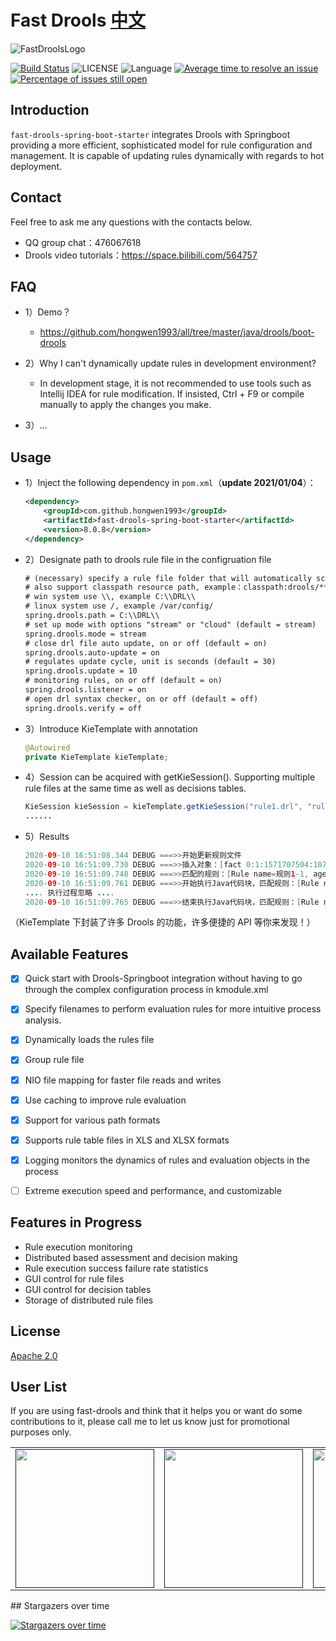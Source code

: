 # Fast Drools [中文](./README_CN.md) 


![FastDroolsLogo](https://github.com/hongwen1993/fast-drools-spring-boot-starter/blob/master/logo.png)

[![Build Status](https://travis-ci.org/apache/dubbo.svg?branch=master)](https://github.com/hongwen1993/fast-drools-spring-boot-starter)
![LICENSE](https://img.shields.io/badge/license-Apache--2.0-brightgreen)
![Language](https://img.shields.io/badge/language-JAVA-blue)
[![Average time to resolve an issue](http://isitmaintained.com/badge/resolution/hongwen1993/fast-drools-spring-boot-starter.svg)](http://isitmaintained.com/project/hongwen1993/fast-drools-spring-boot-starter "Average time to resolve an issue")
[![Percentage of issues still open](http://isitmaintained.com/badge/open/hongwen1993/fast-drools-spring-boot-starter.svg)](http://isitmaintained.com/project/hongwen1993/fast-drools-spring-boot-starter "Percentage of issues still open")

## Introduction
`fast-drools-spring-boot-starter` integrates Drools with Springboot providing a more efficient, sophisticated model for rule configuration and management. It is capable of updating rules dynamically with regards to hot deployment.


## Contact
Feel free to ask me any questions with the contacts below.

- QQ group chat：476067618
- Drools video tutorials：https://space.bilibili.com/564757


## FAQ
- 1）Demo？
    - https://github.com/hongwen1993/all/tree/master/java/drools/boot-drools

- 2）Why I can't dynamically update rules in development environment?
    - In development stage, it is not recommended to use tools such as Intellij IDEA for rule modification. If insisted, Ctrl + F9 or compile manually to apply the changes you make.

- 3）...

## Usage
- 1）Inject the following dependency in `pom.xml`（**update 2021/01/04**）：

  ```xml
  <dependency>
      <groupId>com.github.hongwen1993</groupId>
      <artifactId>fast-drools-spring-boot-starter</artifactId>
      <version>8.0.8</version>
  </dependency>
  ```
  
- 2）Designate path to drools rule file in the configruation file

  ```xml
  # (necessary) specify a rule file folder that will automatically scan all rule files, include  decision tables, and CSV files, 
  # also support classpath resource path, example：classpath:drools/**/*.drl
  # win system use \\, example C:\\DRL\\
  # linux system use /, example /var/config/
  spring.drools.path = C:\\DRL\\
  # set up mode with options "stream" or "cloud" (default = stream)
  spring.drools.mode = stream
  # close drl file auto update, on or off (default = on)
  spring.drools.auto-update = on
  # regulates update cycle, unit is seconds (default = 30)
  spring.drools.update = 10
  # monitoring rules, on or off (default = on)
  spring.drools.listener = on
  # open drl syntax checker, on or off (default = off)
  spring.drools.verify = off
  ```
  
- 3）Introduce KieTemplate with annotation

  ```java
  @Autowired
  private KieTemplate kieTemplate;
  ```
  
- 4）Session can be acquired with getKieSession(). Supporting multiple rule files at the same time as well as decisions tables.

  ```java
  KieSession kieSession = kieTemplate.getKieSession("rule1.drl", "rule2.drl");
  ......
  ```
  
- 5）Results

  ```java
  2020-09-10 16:51:08.344 DEBUG ===>>开始更新规则文件
  2020-09-10 16:51:09.730 DEBUG ===>>插入对象：[fact 0:1:1571707504:1072693248:1:DEFAULT:NON_TRAIT:java.lang.Double:1.0]；操作规则：null
  2020-09-10 16:51:09.748 DEBUG ===>>匹配的规则：[Rule name=规则1-1, agendaGroup=MAIN, salience=0, no-loop=false]
  2020-09-10 16:51:09.761 DEBUG ===>>开始执行Java代码块，匹配规则：[Rule name=规则1-1, agendaGroup=MAIN, salience=0, no-loop=false]，评估对象：[[fact 0:1:1571707504:1072693248:1:DEFAULT:NON_TRAIT:java.lang.Double:1.0]]
  .... 执行过程忽略 ....
  2020-09-10 16:51:09.765 DEBUG ===>>结束执行Java代码块，匹配规则：[Rule name=规则1-1, agendaGroup=MAIN, salience=0, no-loop=false]，评估对象：[[fact 0:1:1571707504:1072693248:1:DEFAULT:NON_TRAIT:java.lang.Double:1.0]]
  ```

（KieTemplate 下封装了许多 Drools 的功能，许多便捷的 API 等你来发现！）


## Available Features

- [x] Quick start with Drools-Springboot integration without having to go through the complex configuration process in kmodule.xml
- [x] Specify filenames to perform evaluation rules for more intuitive process analysis.
- [x] Dynamically loads the rules file
- [x] Group rule file
- [x] NIO file mapping for faster file reads and writes
- [x] Use caching to improve rule evaluation
- [x] Support for various path formats
- [x] Supports rule table files in XLS and XLSX formats
- [x] Logging monitors the dynamics of rules and evaluation objects in the process
- [ ] Extreme execution speed and performance, and customizable


## Features in Progress

- Rule execution monitoring
- Distributed based assessment and decision making
- Rule execution success failure rate statistics
- GUI control for rule files
- GUI control for decision tables
- Storage of distributed rule files


## License
[Apache 2.0](/LICENSE)


## User List

If you are using fast-drools and think that it helps you or want do some contributions to it, please call me to let us know just for promotional purposes only.


<div>
<table>
  <tbody>
  <tr></tr>
    <tr>
      <td align="center"  valign="middle">
        <a href="" target="_blank">
          <img width="222px"  src="https://s3.ax1x.com/2020/11/19/DKBxde.png">
        </a>
      </td>
      <td align="center"  valign="middle">
        <a href="" target="_blank">
          <img width="222px"  src="https://s3.ax1x.com/2020/11/19/DKyom6.png">
        </a>
      </td>
      <td align="center"  valign="middle">
        <a href="" target="_blank">
          <img width="222px"  src="https://s3.ax1x.com/2020/11/19/DKy5Ox.png">
        </a>
      </td>
      <td align="center"  valign="middle">
        <a href="" target="_blank">
          <img width="222px"  src="https://s3.ax1x.com/2020/11/19/DKy7TO.png">
        </a>
      </td>
      <td align="center"  valign="middle">
        <a href="" target="_blank">
          <img width="222px"  src="https://s3.ax1x.com/2020/11/19/DKyqte.png">
        </a>
      </td>
    </tr>
    <tr></tr>
  </tbody>
</table>
</div>
## Stargazers over time

[![Stargazers over time](https://starchart.cc/hongwen1993/fast-drools-spring-boot-starter)](https://starchart.cc/hongwen1993/fast-drools-spring-boot-starter)
